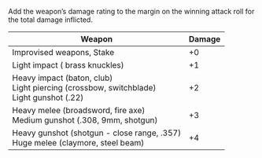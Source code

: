 Add the weapon’s damage rating to the margin on the winning attack roll for the total damage inflicted.


| Weapon                                                                                      | Damage |
| ------------------------------------------------------------------------------------------- | ------ |
| Improvised weapons, Stake                                                                   | +0     |
| Light impact ( brass knuckles)                                                              | +1     |
| Heavy impact (baton, club)<br>Light piercing (crossbow, switchblade)<br>Light gunshot (.22) | +2     |
| Heavy melee (broadsword, fire axe)<br>Medium gunshot (.308, 9mm, shotgun)                   | +3     |
| Heavy gunshot (shotgun - close range, .357)<br>Huge melee (claymore, steel beam)            | +4     |
